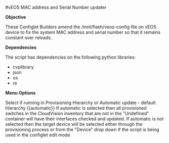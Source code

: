 #vEOS MAC address and Serial Number updater

**Objective**

These Configlet Builders amend the /mnt/flash/veos-config file on vEOS device to fix the system MAC address and serial number so that it remains constant over reloads.

**Dependencies**

The script has dependencies on the following python libraries:
 - cvplibrary
 - json
 - os
 - re

**Menu Options**

Select if running in Provisioning Hierarchy or Automatic update - default Hierarchy {{automatic}}
If automatic is selected then all provisioned switches in the CloudVision inventory that are not in the "Undefined" container
will have their interfaces checked and updated.
If automatic is not selected then the target device will be selected either through the provisioning process or from the "Device" drop down if the script is being used in the configlet edit mode
